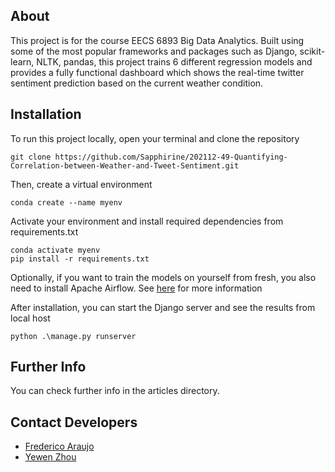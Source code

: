 ## About
This project is for the course EECS 6893 Big Data Analytics. Built using some of the most popular
frameworks and packages such as Django, scikit-learn, NLTK, pandas, this project trains 6 different 
regression models and provides a fully functional dashboard which shows the real-time twitter sentiment
prediction based on the current weather condition.

## Installation
To run this project locally, open your terminal and clone the repository
```shell
git clone https://github.com/Sapphirine/202112-49-Quantifying-Correlation-between-Weather-and-Tweet-Sentiment.git
```
Then, create a virtual environment
```shell
conda create --name myenv
```
Activate your environment and install required dependencies from requirements.txt
```shell
conda activate myenv
pip install -r requirements.txt
```
Optionally, if you want to train the models on yourself from fresh, you also need to install Apache Airflow.
See [here](https://airflow.apache.org/docs/apache-airflow/stable/installation/index.html#using-pypi) for more information

After installation, you can start the Django server and see the results from local host
```shell
python .\manage.py runserver
```

## Further Info
You can check further info in the articles directory.


## Contact Developers
* [Frederico Araujo](fca2118@columbia.edu?subject=[GitHub]%20Source%20Han%20Sans)
* [Yewen Zhou](yz4175@columbia.edu?subject=[GitHub]%20Source%20Han%20Sans)